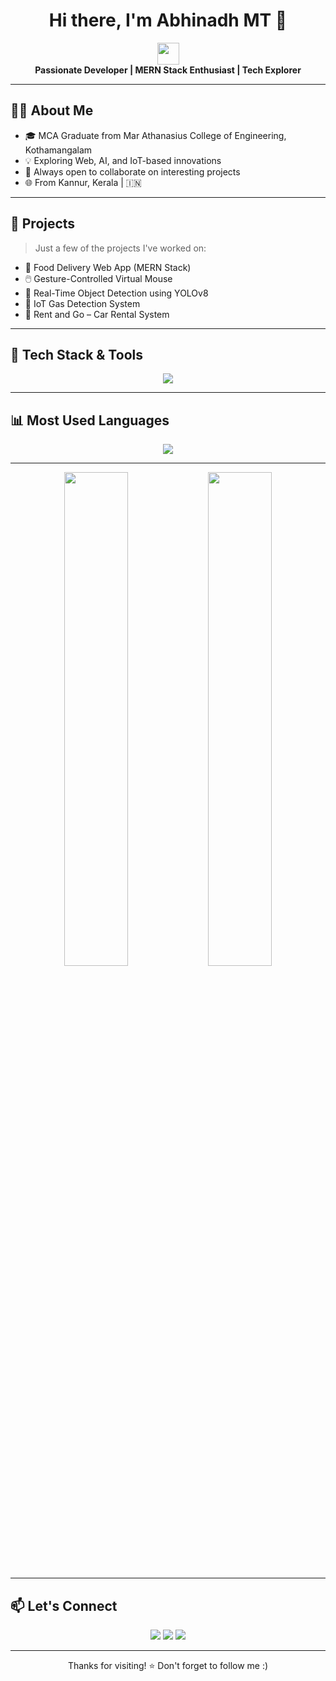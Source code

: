 <h1 align="center">Hi there, I'm Abhinadh MT 👋</h1>
<p align="center">
  <img src="https://media.giphy.com/media/hvRJCLFzcasrR4ia7z/giphy.gif" width="35" />
  <br/>
  <strong>Passionate Developer | MERN Stack Enthusiast | Tech Explorer</strong>
</p>


---

## 🧑‍💻 About Me

- 🎓 MCA Graduate from Mar Athanasius College of Engineering, Kothamangalam  
- 💡 Exploring Web, AI, and IoT-based innovations  
- 🤝 Always open to collaborate on interesting projects  
- 🌐 From Kannur, Kerala | 🇮🇳  

---

## 💼 Projects

> Just a few of the projects I've worked on:

- 🍱 Food Delivery Web App (MERN Stack)  
- 🖱️ Gesture-Controlled Virtual Mouse  
- 🧠 Real-Time Object Detection using YOLOv8  
- 🚨 IoT  Gas Detection System  
- 🚗 Rent and Go – Car Rental System  


---

## 🚀 Tech Stack & Tools

<p align="center">
  <img src="https://skillicons.dev/icons?i=react,nodejs,express,mongodb,js,html,css,python,java,c,git,vscode" />
</p>

---

## 📊 Most Used Languages

<p align="center">
  <img src="https://github-readme-stats.vercel.app/api/top-langs/?username=Abhinadh&layout=compact&theme=radical&langs_count=8" />
</p>

---

<p align="center">
  <img src="https://github-readme-stats.vercel.app/api?username=Abhinadh&show_icons=true&theme=radical" width="45%" />
  <img src="https://github-readme-streak-stats.herokuapp.com?user=Abhinadh&theme=radical&hide_border=true" width="45%" />
</p>

---

## 📫 Let's Connect

<p align="center">
  <a href="https://www.linkedin.com/in/abhinadh-mt/" target="_blank"><img src="https://img.shields.io/badge/LinkedIn-blue?logo=linkedin&style=for-the-badge" /></a>
  <a href="mailto:abhinadhmtofficial@gmail.com"><img src="https://img.shields.io/badge/Email-red?logo=gmail&style=for-the-badge" /></a>
  <a href="https://your-portfolio.com"><img src="https://img.shields.io/badge/Portfolio-000?logo=google-chrome&style=for-the-badge" /></a>
</p>

---

<p align="center">Thanks for visiting! ⭐️ Don't forget to follow me :)</p>
